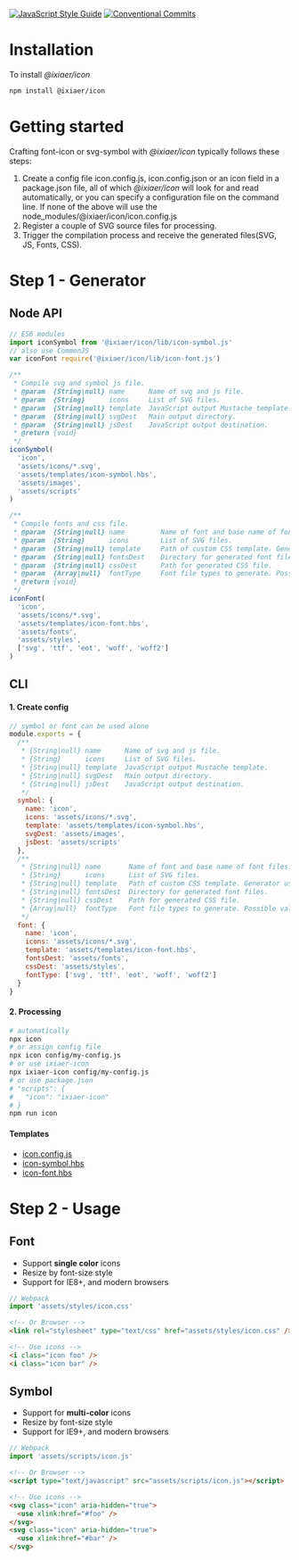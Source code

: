 [![JavaScript Style Guide](https://img.shields.io/badge/code_style-standard-brightgreen.svg)](https://standardjs.com) [![Conventional Commits](https://img.shields.io/badge/Conventional%20Commits-1.0.0-yellow.svg)](https://conventionalcommits.org)

# Installation

To install *@ixiaer/icon*

```bash
npm install @ixiaer/icon
```

# Getting started

Crafting font-icon or svg-symbol with *@ixiaer/icon* typically follows these steps:

1. Create a config file icon.config.js, icon.config.json or an icon field in a package.json file, all of which *@ixiaer/icon* will look for and read automatically, or you can specify a configuration file on the command line. If none of the above will use the node_modules/@ixiaer/icon/icon.config.js
2. Register a couple of SVG source files for processing.
3. Trigger the compilation process and receive the generated files(SVG, JS, Fonts, CSS).

# Step 1 - Generator

## Node API

```javascript
// ES6 modules
import iconSymbol from '@ixiaer/icon/lib/icon-symbol.js'
// also use CommonJS
var iconFont require('@ixiaer/icon/lib/icon-font.js')

/**
 * Compile svg and symbol js file.
 * @param  {String|null} name      Name of svg and js file.
 * @param  {String}      icons     List of SVG files.
 * @param  {String|null} template  JavaScript output Mustache template.
 * @param  {String|null} svgDest   Main output directory.
 * @param  {String|null} jsDest    JavaScript output destination.
 * @return {void}
 */
iconSymbol(
  'icon',
  'assets/icons/*.svg',
  'assets/templates/icon-symbol.hbs',
  'assets/images',
  'assets/scripts'
)

/**
 * Compile fonts and css file.
 * @param  {String|null} name         Name of font and base name of font files.
 * @param  {String}      icons        List of SVG files.
 * @param  {String|null} template     Path of custom CSS template. Generator uses handlebars templates.
 * @param  {String|null} fontsDest    Directory for generated font files.
 * @param  {String|null} cssDest      Path for generated CSS file.
 * @param  {Array|null}  fontType     Font file types to generate. Possible values: [svg, ttf, woff, woff2, eot].
 * @return {void}
 */
iconFont(
  'icon',
  'assets/icons/*.svg',
  'assets/templates/icon-font.hbs',
  'assets/fonts',
  'assets/styles',
  ['svg', 'ttf', 'eot', 'woff', 'woff2']
)
```

## CLI

#### 1. Create config

```javascript
// symbol or font can be used alone
module.exports = {
  /**
   * {String|null} name      Name of svg and js file.
   * {String}      icons     List of SVG files.
   * {String|null} template  JavaScript output Mustache template.
   * {String|null} svgDest   Main output directory.
   * {String|null} jsDest    JavaScript output destination.
   */
  symbol: {
    name: 'icon',
    icons: 'assets/icons/*.svg',
    template: 'assets/templates/icon-symbol.hbs',
    svgDest: 'assets/images',
    jsDest: 'assets/scripts'
  },
  /**
   * {String|null} name       Name of font and base name of font files.
   * {String}      icons      List of SVG files.
   * {String|null} template   Path of custom CSS template. Generator uses handlebars templates.
   * {String|null} fontsDest  Directory for generated font files.
   * {String|null} cssDest    Path for generated CSS file.
   * {Array|null}  fontType   Font file types to generate. Possible values: [svg, ttf, woff, woff2, eot].
   */
  font: {
    name: 'icon',
    icons: 'assets/icons/*.svg',
    template: 'assets/templates/icon-font.hbs',
    fontsDest: 'assets/fonts',
    cssDest: 'assets/styles',
    fontType: ['svg', 'ttf', 'eot', 'woff', 'woff2']
  }
}
```

#### 2. Processing

```bash
# automatically
npx icon
# or assign config file
npx icon config/my-config.js
# or use ixiaer-icon
npx ixiaer-icon config/my-config.js
# or use package.json
# "scripts": {
#   "icon": "ixiaer-icon"
# }
npm run icon
```

#### Templates

* [icon.config.js](icon.config.js)
* [icon-symbol.hbs](templates/icon-symbol.hbs)
* [icon-font.hbs](templates/icon-font.hbs)

# Step 2 - Usage

## Font

* Support **single color** icons
* Resize by font-size style
* Support for IE8+, and modern browsers

```javascript
// Webpack
import 'assets/styles/icon.css'
```

```html
<!-- Or Browser -->
<link rel="stylesheet" type="text/css" href="assets/styles/icon.css" />
```

```html
<!-- Use icons -->
<i class="icon foo" />
<i class="icon bar" />
```

## Symbol

* Support for **multi-color** icons
* Resize by font-size style
* Support for IE9+, and modern browsers

```javascript
// Webpack
import 'assets/scripts/icon.js'
```

```html
<!-- Or Browser -->
<script type="text/javascript" src="assets/scripts/icon.js"></script>
```

```html
<!-- Use icons -->
<svg class="icon" aria-hidden="true">
  <use xlink:href="#foo" />
</svg>
<svg class="icon" aria-hidden="true">
  <use xlink:href="#bar" />
</svg>
```
